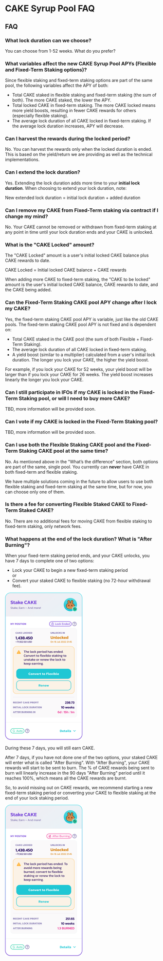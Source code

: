 # CAKE Syrup Pool FAQ

## FAQ

### What lock duration can we choose?

You can choose from 1-52 weeks. What do you prefer?

### What variables affect the new CAKE Syrup Pool APYs (Flexible and Fixed-Term Staking options)?

Since flexible staking and fixed-term staking options are part of the same pool, the following variables affect the APY of both:

* Total CAKE staked in flexible staking and fixed-term staking (the sum of both). The more CAKE staked, the lower the APY.
* Total locked CAKE in fixed-term staking. The more CAKE locked means more yield boosts, resulting in fewer CAKE rewards for others (especially flexible staking).
* The average lock duration of all CAKE locked in fixed-term staking. If the average lock duration increases, APY will decrease.

### Can I harvest the rewards during the locked period?

No. You can harvest the rewards only when the locked duration is ended. This is based on the yield/return we are providing as well as the technical implementations.

### Can I extend the lock duration?

Yes. Extending the lock duration adds more time to your **initial lock duration**. When choosing to extend your lock duration, note:

New extended lock duration = initial lock duration + added duration

### Can I remove my CAKE from Fixed-Term staking via contract if I change my mind?

No. Your CAKE cannot be removed or withdrawn from fixed-term staking at any point in time until your lock duration ends and your CAKE is unlocked.

### What is the "CAKE Locked" amount?

The "CAKE Locked" amount is a user's initial locked CAKE balance plus CAKE rewards to date.&#x20;

CAKE Locked = Initial locked CAKE balance + CAKE rewards

When adding more CAKE to fixed-term staking, the "CAKE to be locked" amount is the user's initial locked CAKE balance, CAKE rewards to date, and the CAKE being added.

### Can the Fixed-Term Staking CAKE pool APY change after I lock my CAKE?

Yes, the fixed-term staking CAKE pool APY is variable, just like the old CAKE pools. The fixed-term staking CAKE pool APY is not fixed and is dependent on:

* Total CAKE staked in the CAKE pool (the sum of both Flexible + Fixed-Term Staking).
* The average lock duration of all CAKE locked in fixed-term staking.
* A yield boost (similar to a multiplier) calculated from a user's initial lock duration. The longer you lock your CAKE, the higher the yield boost.

For example, if you lock your CAKE for 52 weeks, your yield boost will be larger than if you lock your CAKE for 26 weeks. The yield boost increases linearly the longer you lock your CAKE.

### Can I still participate in IFOs if my CAKE is locked in the Fixed-Term Staking pool, or will I need to buy more CAKE?

TBD, more information will be provided soon.

### Can I vote if my CAKE is locked in the Fixed-Term Staking pool?

TBD, more information will be provided soon.

### Can I use both the Flexible Staking CAKE pool and the Fixed-Term Staking CAKE pool at the same time?

No. As mentioned above in the "What’s the difference" section, both options are part of the same, single pool. You currently can **never** have CAKE in both fixed-term and flexible staking.

We have multiple solutions coming in the future to allow users to use both flexible staking and fixed-term staking at the same time, but for now, you can choose only one of them.

### Is there a fee for converting Flexible Staked CAKE to Fixed-Term Staked CAKE?

No. There are no additional fees for moving CAKE from flexible staking to fixed-term staking, only network fees.

### What happens at the end of the lock duration? What is "After Burning"?

When your fixed-term staking period ends, and your CAKE unlocks, you have 7 days to complete one of two options:

* Lock your CAKE to begin a new fixed-term staking period\
  or
* Convert your staked CAKE to flexible staking (no 72-hour withdrawal fee).

![](../../../.gitbook/assets/cake-pool-lock-end.png)

During these 7 days, you will still earn CAKE.

After 7 days, if you have not done one of the two options, your staked CAKE will enter what is called "After Burning". With "After Burning", your CAKE rewards will start to be sent to burn. The % of CAKE rewards being sent to burn will linearly increase in the 90 days "After Burning" period until it reaches 100%, which means all the CAKE rewards are burnt.

So, to avoid missing out on CAKE rewards, we recommend starting a new fixed-term staking period or converting your CAKE to flexible staking at the end of your lock staking period.

![](<../../../.gitbook/assets/cake-pool-lock-burn (1).png>)
